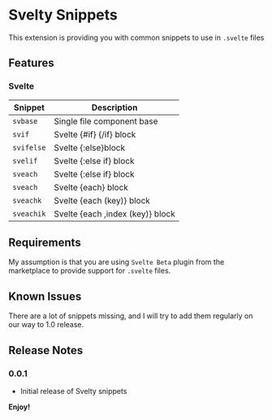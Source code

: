 # Svelty Snippets

This extension is providing you with common snippets to use in `.svelte` files

## Features

### Svelte

| Snippet    | Description                      |
| ---------- | -------------------------------- |
| `svbase`   | Single file component base       |
| `svif`     | Svelte {#if} {/if} block         |
| `svifelse` | Svelte {:else}block              |
| `svelif`   | Svelte {:else if} block          |
| `sveach`   | Svelte {:else if} block          |
| `sveach`   | Svelte {each} block              |
| `sveachk`  | Svelte {each (key)} block        |
| `sveachik` | Svelte {each ,index (key)} block |

## Requirements

My assumption is that you are using `Svelte Beta` plugin from the marketplace to provide support for `.svelte` files.

## Known Issues

There are a lot of snippets missing, and I will try to add them regularly on our way to 1.0 release.

## Release Notes

### 0.0.1

- Initial release of Svelty snippets

**Enjoy!**
